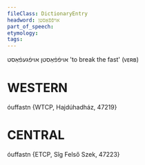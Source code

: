 ```yaml
---
fileClass: DictionaryEntry
headword: אויפֿפֿאַסטן
part_of_speech: 
etymology: 
tags: 
---
```

אויפֿפֿאַסטן
אויפֿגעפֿאַסט
'to break the fast' (ᴠᴇʀʙ)

WESTERN
========

óuffastn {WTCP, Hajdúhadház, 47219}

CENTRAL
========

óuffastn {ETCP, Sîg Felső Szek, 47223}
